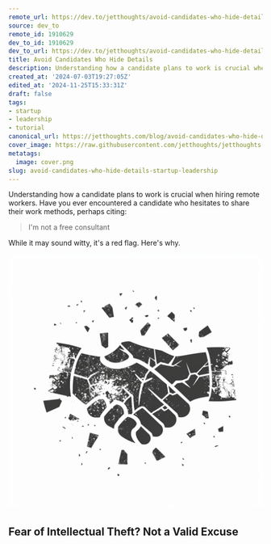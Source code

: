 ```yaml
---
remote_url: https://dev.to/jetthoughts/avoid-candidates-who-hide-details-5f7e
source: dev_to
remote_id: 1910629
dev_to_id: 1910629
dev_to_url: https://dev.to/jetthoughts/avoid-candidates-who-hide-details-5f7e
title: Avoid Candidates Who Hide Details
description: Understanding how a candidate plans to work is crucial when hiring remote workers. Have you ever...
created_at: '2024-07-03T19:27:05Z'
edited_at: '2024-11-25T15:33:31Z'
draft: false
tags:
- startup
- leadership
- tutorial
canonical_url: https://jetthoughts.com/blog/avoid-candidates-who-hide-details-startup-leadership/
cover_image: https://raw.githubusercontent.com/jetthoughts/jetthoughts.github.io/master/content/blog/avoid-candidates-who-hide-details-startup-leadership/cover.png
metatags:
  image: cover.png
slug: avoid-candidates-who-hide-details-startup-leadership
---
```

Understanding how a candidate plans to work is crucial when hiring remote workers. Have you ever encountered a candidate who hesitates to share their work methods, perhaps citing:

> I'm not a free consultant

While it may sound witty, it's a red flag. Here's why.

![Image description](file_0.png)

Fear of Intellectual Theft? Not a Valid Excuse
-------------------------------------------
